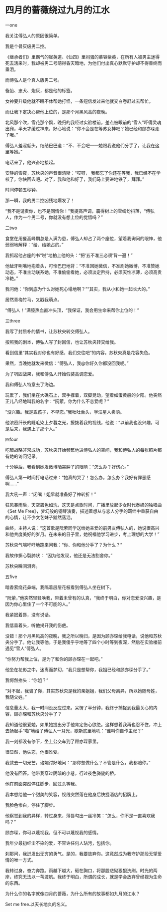 # 四月的蔷薇绕过九月的江水

一one 

我关注傅弘人的原因很简单。 

我是个骨灰级男二控。 

《继承者们》里霸气的崔英道、《仙四》里闷骚的慕容紫英，在所有人被男主迷得死去活来时，我却被男二号萌得昏天暗地，为他们付出真心默默守护却不得善终而垂泪。 

而傅弘人是个真人版男二号。 

备胎、忠犬、炮灰，都是他的标签。 

女神要升级他就不眠不休帮她打怪，一条短信发过来他就交白卷赶过去帮忙。 

而让我下定决心帮他上位的，是那个月黑风高的夜晚。 

北风那个吹，雪花那个飘，晚归的我经过实验楼前，差点被眼前的“雪人”吓得灵魂出窍，半天才缓过神来，好心地说：“你不会是在等苏女神吧？她已经和顾亦琛走了哦。” 

傅弘人羞涩低头，结结巴巴道：“不、不会吧——她跟我说他们分手了，让我在这里等她。” 

电话来了，他兴奋地接起。 

安静的雪夜，苏秋央的声音很清晰：“哎呀， 我都忘了你还在等我，我已经不在学校了，你快回去吧。对了，我和他和好了，我们马上要进地铁了，拜拜。” 

时间停顿五秒钟。 

那一瞬，我的男二控凶残地爆发了！ 

“我不是谴责你，也不是同情你！”我提高声调，震得树上的雪纷纷抖落，“傅弘人，作为一个男二号，你就没有想上位的觉悟吗？” 

二two 

食堂在用餐高峰期总是人满为患，傅弘人却占了两个座位，望着我询问的眼神，他弱弱地解释：“给、给她占的。” 

我抓起他占座的书“啪”地拍上他的头：“把‘五不准三必须’背一遍！” 

他龇牙咧嘴地抱着头，可怜巴巴地背：“不准回她微信，不准刷她微博，不准赞她动态，不准主动联系她，不准偷偷看她，必须淡定矜持，必须天性凉薄，必须高贵冷艳。” 

我问他：“你到底为什么对她死心塌地啊？”“其实，我从小和她一起长大的。” 

居然青梅竹马，又戳我萌点。 

“傅弘人！”满腔热血直冲头顶，“我保证，我会用生命来帮你上位的！” 

三three 

我写了封质朴的情书，让苏秋央转交傅弘人。 

按照我的剧本，傅弘人写了封回信，也让苏秋央转交给我。 

看到信里“其实我对你也有好感，我们交往吧”的内容，苏秋央真是花容失色。 

果然，当晚她就发来微信：“傅弘人，我@你好久你都没回我呢。” 

为了巩固战果，我和傅弘人开始假装高调恋爱。 

我和傅弘人特意去了海边。 

玩累了，我们坐在大礁石上，双手撑着，双脚晃动，望着如蛋黄般的夕阳。他突然正儿八经地叫我的名字：“阮萦，你为什么不恋爱呢？” 

“没兴趣。我是乖孩子，不早恋。”我吐吐舌头，学汪星人卖萌。 

他浓密纤长的睫毛染上夕暮之光，撩拨着我的视线，他说：“以前我也没兴趣，可是后来，我遇上了那个人。” 

四four 

吃醋战略非常成功，苏秋央开始频繁地进傅弘人的空间，我和傅弘人的每张照片都有她的访问记录。 

十分钟后，我看到她发微博晒哭肿了的眼睛：“怎么办？好伤心。” 

傅弘人第一时间打电话过来：“她真的哭了！怎么办，怎么办？我好有罪恶感啊……” 

我大吼一声：“闭嘴！姐早就准备好了神转折！” 

狂风暴雨后，天空碧色如洗，这天是点歌时间，广播里放起少女时代泰妍的独唱曲《Set Me Free》，梦幻般的钢琴演奏，描述着想从与恋人分手的羁绊中重获自由的心情，让不少文艺妹子黯然落泪。 

曲终，主持人说：“这首歌是阮萦同学送给她亲爱的前男友傅弘人的，她说很高兴和他共度美好的岁月。在未来的日子里，她祝福他学习进步，考上理想的大学！” 

苏秋央气喘吁吁地跑来问我：“你、你和他分手了？为什么？” 

我故作撕心裂肺状： “因为他发现，他还是无法割舍你。” 

苏秋央瞬间泪奔。 

五five 

暗香萦绕花鼻端，我隔着层层花枝看到傅弘人坐在树下。 

“阮萦，”他突然轻轻唤我，带着未曾有的认真，“我终于明白，你对恋爱没兴趣，是因为你心里住了一个不可能的人。” 

我紧抿着唇，没有说话。 

我低垂着头，听他揭开我的伤疤。 

没错！那个月黑风高的夜晚，我之所以晚归，是因为顾亦琛给我电话，说他和苏秋央分手了。他让我等他。于是我傻乎乎地等了四个小时等到夜深，然后在实验楼前遇见“雪人”傅弘人。 

“你努力帮我上位，是为了和你的顾亦琛在一起吧。” 

他坐在花影之中，迷离而梦幻，“我只是想帮你，我姐已经和顾亦琛分手了。” 

我愕然抬头：“你姐？” 

“对不起，我骗了你，其实苏秋央是我的亲姐姐，我们父母离异，所以她随母姓，我随父姓。” 

信息量太大，我一时间没反应过来。呆愣了半分钟，我终于捕捉到我最关心的内容，顾亦琛和苏秋央分手了？ 

我知道他很爱她，如果她提出分手他肯定伤心欲绝。这样想着我再也忍不住，冲上去扬起手“啪”地给了傅弘人一耳光，歇斯底里地吼：“谁叫你自作主张？” 

我一刻都没有停下，坐上公交车到了顾亦琛家里。 

很显然，他失恋，他很难受。 

我敛去一切光芒，谄媚讨好地问：“那你想做什么？不管是什么，我都陪你。” 

他没有回答。他带我穿过阴暗的小巷，行过夜色旖旎的桥。 

他在前面突然停住脚步，回过头等我。 

我本想给他一个甜美的笑容，视线突然落在他身后快捷酒店的招牌上。 

我脸色惨白，停住了脚步。 

他察觉到我的异样，转过身来，薄唇勾出一丝冷笑：“怎么，你不是一直喜欢我吗？” 

顾亦琛，你可以蔑视我，但不可以蔑视我的感情。 

我年少最初纤尘不染的爱，不容许任何人玷污，包括你。 

刹那间，我迸发出无穷的勇气。是的，我要放弃你。这竟然成为我守护那段无望爱情的唯一方式。 

我转过身，奋力奔跑。雨越下越大，砸在胸口，将那股悲恸狠狠洗刷。时光的两岸，终究无法以一苇渡航。我终于明白，所谓的成长，就是学会放弃曾经视为生命的东西。 

为什么你的名字就像四月的蔷薇，为什么所有的故事都如九月的江水？ 

Set me free.以天长地久的名义。